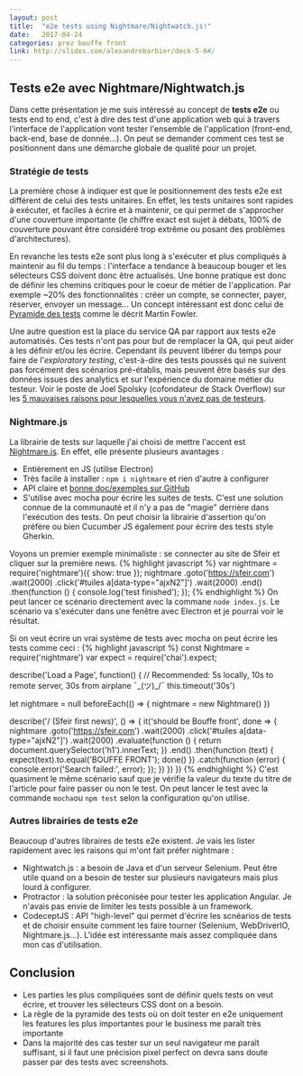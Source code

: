 ```yaml
---
layout: post
title:  "e2e tests using Nightmare/Nightwatch.js!"
date:   2017-04-24
categories: prez bouffe front
link: http://slides.com/alexandrebarbier/deck-5-6#/
---
```


## Tests e2e avec Nightmare/Nightwatch.js
Dans cette présentation je me suis intéressé au concept de **tests e2e** ou tests end to end, c'est à dire des test d'une application web qui à travers l'interface de l'application vont tester l'ensemble de l'application (front-end, back-end, base de donnée...). On peut se demander comment ces test se positionnent dans une démarche globale de qualité pour un projet.

### Stratégie de tests
La première chose à indiquer est que le positionnement des tests e2e est différent de celui des tests unitaires. En effet, les tests unitaires sont rapides à exécuter, et faciles à écrire et à maintenir, ce qui permet de s'approcher d'une couverture importante (le chiffre exact est sujet à débats, 100% de couverture pouvant être considéré trop extrême ou posant des problèmes d'architectures).

En revanche les tests e2e sont plus long à s'exécuter et plus compliqués à maintenir au fil du temps : l'interface a tendance à beaucoup bouger et les sélecteurs CSS doivent donc être actualisés. Une bonne pratique est donc de définir les chemins critiques pour le coeur de métier de l'application. Par exemple ~20% des fonctionnalités : créer un compte, se connecter, payer, réserver, envoyer un message...
Un concept intéressant est donc celui de  [Pyramide des tests](https://martinfowler.com/bliki/TestPyramid.html) comme le décrit Martin Fowler.

Une autre question est la place du service QA par rapport aux tests e2e automatisés. Ces tests n'ont pas pour but de remplacer la QA, qui peut aider à les définir et/ou les écrire. Cependant ils peuvent libérer du temps pour faire de l'*exploratory testing*, c'est-à-dire des tests poussés qui ne suivent pas forcément des scénarios pré-établis, mais peuvent être basés sur des données issues des analytics et sur l'expérience du domaine métier du testeur. Voir le poste de Joel Spolsky (cofondateur de Stack Overflow) sur les [5 mauvaises raisons pour lesquelles vous n'avez pas de testeurs](https://www.joelonsoftware.com/2000/04/30/top-five-wrong-reasons-you-dont-have-testers/).

### Nightmare.js

La librairie de tests sur laquelle j'ai choisi de mettre l'accent est [Nightmare.js](http://www.nightmarejs.org/). En effet, elle présente plusieurs avantages :

- Entièrement en JS (utilise Electron)
- Très facile à installer : `npm i nightmare` et rien d'autre à configurer
- API claire et [bonne doc/exemples sur GitHub](https://github.com/segmentio/nightmare#api)
- S'utilise avec mocha pour écrire les suites de tests. C'est une solution connue de la communauté et il n'y a pas de "magie" derrière dans l'exécution des tests. On peut choisir la librairie d'assertion qu'on préfère ou bien Cucumber JS également pour écrire des tests style Gherkin.

Voyons un premier exemple minimaliste : se connecter au site de Sfeir et cliquer sur la première news.
{% highlight javascript %}
var nightmare = require('nightmare')({ show: true });
nightmare
  .goto('https://sfeir.com')
  .wait(2000)
  .click('#tuiles a[data-type="ajxN2"]')
  .wait(2000)
  .end()
  .then(function () {
    console.log('test finished');
  });
{% endhighlight %}
On peut lancer ce scénario directement avec la commane `node index.js`. Le scénario va s'exécuter dans une fenêtre avec Electron et je pourrai voir le résultat.

Si on veut écrire un vrai système de tests avec mocha on peut écrire les tests comme ceci :
{% highlight javascript %}
const Nightmare = require('nightmare')
var expect = require('chai').expect;

describe('Load a Page', function() {
  // Recommended: 5s locally, 10s to remote server, 30s from airplane ¯\_(ツ)_/¯
  this.timeout('30s')

  let nightmare = null
  beforeEach(() => {
    nightmare = new Nightmare()
  })

  describe('/ (Sfeir first news)', () => {
    it('should be Bouffe front', done => {
      nightmare
        .goto('https://sfeir.com')
        .wait(2000)
        .click('#tuiles a[data-type="ajxN2"]')
        .wait(2000)
        .evaluate(function () {
          return document.querySelector('h1').innerText;
         })
        .end()
        .then(function (text) {
          expect(text).to.equal('BOUFFE FRONT');
          done()
        })
        .catch(function (error) {
          console.error('Search failed:', error);
        });
    })
  })
})
{% endhighlight %}
C'est quasiment le même scénario sauf que je vérifie la valeur du texte du titre de l'article pour faire passer ou non le test. On peut lancer le test avec la commande `mocha`ou `npm test` selon la configuration qu'on utilise.

### Autres librairies de tests e2e
Beaucoup d'autres libraires de tests e2e existent. Je vais les lister rapidement avec les raisons qui m'ont fait préfer nightmare :
- Nightwatch.js : a besoin de Java et d'un serveur Selenium. Peut être utile quand on a besoin de tester sur plusieurs navigateurs mais plus lourd à configurer.
- Protractor : la solution préconisée pour tester les application Angular. Je n'avais pas envie de limiter les tests possible à un framework.
- CodeceptJS : API "high-level" qui permet d'écrire les scnéarios de tests et de choisir ensuite comment les faire tourner (Selenium, WebDriverIO, Nightmare.js...). L'idée est intéressante mais assez compliquée dans mon cas d'utilisation.

## Conclusion

- Les parties les plus compliquées sont de définir quels tests on veut écrire, et trouver les sélecteurs CSS dont on a besoin.
- La règle de la pyramide des tests où on doit tester en e2e uniquement les features les plus importantes pour le business me paraît très importante
- Dans la majorité des cas tester sur un seul navigateur me paraît suffisant, si il faut une précision pixel perfect on devra sans doute passer par des tests avec screenshots.
